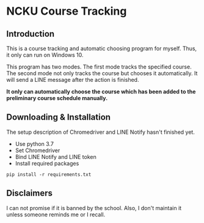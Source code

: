 # NCKU Course Tracking

## Introduction
This is a course tracking and automatic choosing program for myself.
Thus, it only can run on Windows 10.

This program has two modes.
The first mode tracks the specified course.
The second mode not only tracks the course but chooses it automatically.
It will send a LINE message after the action is finished.

**It only can automatically choose the course which has been added to the preliminary course schedule manually.**

## Downloading & Installation
The setup description of Chromedriver and LINE Notify hasn't finished yet.
- Use python 3.7
- Set Chromedriver
- Bind LINE Notify and LINE token
- Install required packages
```
pip install -r requirements.txt
```

## Disclaimers
I can not promise if it is banned by the school.
Also, I don't maintain it unless someone reminds me or I recall.